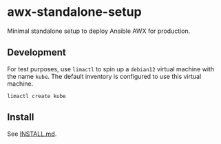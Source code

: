 # awx-standalone-setup
Minimal standalone setup to deploy Ansible AWX for production.

## Development

For test purposes, use `limactl` to spin up a `debian12` virtual machine with the name `kube`. The default inventory is configured to use this virtual machine.

```shell
limactl create kube
```

## Install

See [INSTALL.md](INSTALL.md).
